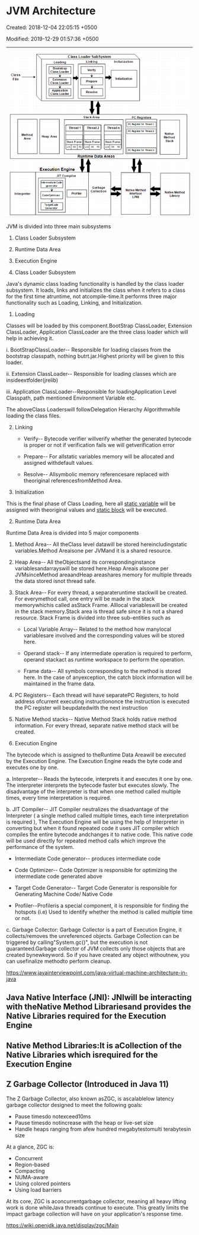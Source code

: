 # JVM Architecture

Created: 2018-12-04 22:05:15 +0500

Modified: 2019-12-29 01:57:36 +0500

---

![image](media/JVM-Architecture-image1.png)

JVM is divided into three main subsystems

1. Class Loader Subsystem

2. Runtime Data Area

3. Execution Engine

1. Class Loader Subsystem

Java's dynamic class loading functionality is handled by the class loader subsystem. It loads, links and initializes the class when it refers to a class for the first time atruntime, not atcompile-time.It performs three major functionality such as Loading, Linking, and Initialization.

1. Loading

Classes will be loaded by this component.BootStrap ClassLoader, Extension ClassLoader, Application ClassLoader are the three class loader which will help in achieving it.

i.  BootStrapClassLoader-- Responsible for loading classes from the bootstrap classpath, nothing butrt.jar.Highest priority will be given to this loader.

ii. Extension ClassLoader-- Responsible for loading classes which are insideextfolder(jrelib)

iii. Application ClassLoader--Responsible for loadingApplication Level Classpath, path mentioned Environment Variable etc.

The aboveClass Loaderswill followDelegation Hierarchy Algorithmwhile loading the class files.

2. Linking

   - Verify-- Bytecode verifier willverify whether the generated bytecode is proper or not if verification fails we will getverification error

   - Prepare-- For allstatic variables memory will be allocated and assigned withdefault values.

   - Resolve-- Allsymbolic memory referencesare replaced with theoriginal referencesfromMethod Area.

3. Initialization

This is the final phase of Class Loading, here all [static variable](https://www.javainterviewpoint.com/use-of-static-keyword-in-java/) will be assigned with theoriginal values and [static block](https://www.javainterviewpoint.com/java-static-import/) will be executed.

2. Runtime Data Area

Runtime Data Area is divided into 5 major components

1. Method Area-- All theClass level datawill be stored hereincludingstatic variables.Method Areaisone per JVMand it is a shared resource.

2. Heap Area-- All theObjectsand its correspondinginstance variablesandarrayswill be stored here.Heap Areais alsoone per JVMsinceMethod areaandHeap areashares memory for multiple threads the data stored isnot thread safe.

3. Stack Area-- For every thread, a separateruntime stackwill be created. For everymethod call, one entry will be made in the stack memorywhichis called asStack Frame. Alllocal variableswill be created in the stack memory.Stack area is thread safe since it is not a shared resource. Stack Frame is divided into three sub-entities such as

   - Local Variable Array-- Related to the method how manylocal variablesare involved and the corresponding values will be stored here.

   - Operand stack-- If any intermediate operation is required to perform, operand stackact as runtime workspace to perform the operation.

   - Frame data-- All symbols corresponding to the method is stored here. In the case of anyexception, the catch block information will be maintained in the frame data.

4. PC Registers-- Each thread will have separatePC Registers, to hold address ofcurrent executing instructiononce the instruction is executed the PC register will beupdatedwith the next instruction

5. Native Method stacks-- Native Method Stack holds native method information. For every thread, separate native method stack will be created.

3. Execution Engine

The bytecode which is assigned to theRuntime Data Areawill be executed by the Execution Engine. The Execution Engine reads the byte code and executes one by one.

a.  Interpreter-- Reads the bytecode, interprets it and executes it one by one. The interpreter interprets the bytecode faster but executes slowly. The disadvantage of the interpreter is that when one method called multiple times, every time interpretation is required.

b.  JIT Compiler-- JIT Compiler neutralizes the disadvantage of the Interpreter ( a single method called multiple times, each time interpretation is required ), The Execution Engine will be using the help of Interpreter in converting but when it found repeated code it uses JIT compiler which compiles the entire bytecode andchanges it to native code. This native code will be used directly for repeated method calls which improve the performance of the system.

- Intermediate Code generator-- produces intermediate code

- Code Optimizer-- Code Optimizer is responsible for optimizing the intermediate code generated above

- Target Code Generator-- Target Code Generator is responsible for Generating Machine Code/ Native Code

- Profiler--Profileris a special component, it is responsible for finding the hotspots (i.e) Used to identify whether the method is called multiple time or not.

c.  Garbage Collector: Garbage Collector is a part of Execution Engine, it collects/removes the unreferenced objects. Garbage Collection can be triggered by calling"System.gc()", but the execution is not guaranteed.Garbage collector of JVM collects only those objects that are created bynewkeyword. So if you have created any object withoutnew, you can usefinalize methodto perform cleanup.

<https://www.javainterviewpoint.com/java-virtual-machine-architecture-in-java>

## Java Native Interface (JNI): JNIwill be interacting with theNative Method Librariesand provides the Native Libraries required for the Execution Engine

## Native Method Libraries:It is aCollection of the Native Libraries which isrequired for the Execution Engine

## Z Garbage Collector (Introduced in Java 11)

The Z Garbage Collector, also known asZGC, is ascalablelow latency garbage collector designed to meet the following goals:

- Pause timesdo notexceed10ms
- Pause timesdo notincrease with the heap or live-set size
- Handle heaps ranging from afew hundred megabytestomulti terabytesin size

At a glance, ZGC is:

- Concurrent
- Region-based
- Compacting
- NUMA-aware
- Using colored pointers
- Using load barriers

At its core, ZGC is aconcurrentgarbage collector, meaning all heavy lifting work is done whileJava threads continue to execute. This greatly limits the impact garbage collection will have on your application's response time.

<https://wiki.openjdk.java.net/display/zgc/Main>
